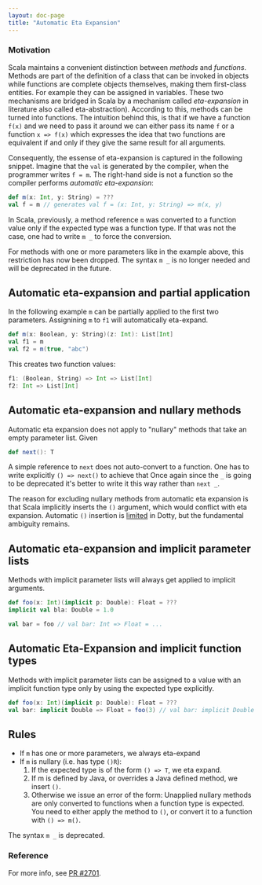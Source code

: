 ```yaml
---
layout: doc-page
title: "Automatic Eta Expansion"
---
```


### Motivation

Scala maintains a convenient distinction between _methods_ and _functions_.
Methods are part of the definition of a class that can be invoked in objects while functions are complete objects themselves, making them first-class entities. For example they can be assigned in variables.
These two mechanisms are bridged in Scala by a mechanism called _eta-expansion_ in literature also called eta-abstraction).
According to this, methods can be turned into functions.
The intuition behind this, is that if we have a function `f(x)` and we need to pass it around
we can either pass its name `f` or a function `x => f(x)` which expresses the idea that two functions
are equivalent if and only if they give the same result for all arguments.

Consequently, the essense of eta-expansion is captured in the following snippet.
Imagine that the `val` is generated by the compiler, when the programmer writes ```f = m```.
The right-hand side is not a function so the compiler performs _automatic eta-expansion_:

```scala
def m(x: Int, y: String) = ???
val f = m // generates val f = (x: Int, y: String) => m(x, y)
```

In Scala, previously, a method reference `m` was converted to a function value
only if the expected type was a function type. If that was not the
case, one had to write `m _` to force the conversion.

For methods with one or more parameters like in the example above, this restriction has now been
dropped. The syntax `m _` is no longer needed and will be deprecated in the
future.

## Automatic eta-expansion and partial application
In the following example `m` can be partially applied to the first two parameters.
Assignining `m` to `f1` will automatically eta-expand.

```scala
def m(x: Boolean, y: String)(z: Int): List[Int]
val f1 = m
val f2 = m(true, "abc")
```

This creates two function values:

```scala
f1: (Boolean, String) => Int => List[Int]
f2: Int => List[Int]
```

## Automatic eta-expansion and nullary methods

Automatic eta expansion does not apply to "nullary" methods that take an empty parameter list. Given

```scala
def next(): T
```

A simple reference to `next` does not auto-convert to a function.
One has to write explicitly `() => next()` to achieve that
Once again since the `_` is going to be deprecated it's better to write it this way
rather than `next _`.

The reason for excluding nullary methods from automatic eta expansion
is that Scala implicitly inserts the `()` argument, which would
conflict with eta expansion. Automatic `()` insertion is
[limited](../dropped/auto-apply.md) in Dotty, but the fundamental ambiguity
remains.

## Automatic eta-expansion and implicit parameter lists

Methods with implicit parameter lists will always get applied to implicit arguments.

```scala
def foo(x: Int)(implicit p: Double): Float = ???
implicit val bla: Double = 1.0

val bar = foo // val bar: Int => Float = ...
```

## Automatic Eta-Expansion and implicit function types

Methods with implicit parameter lists can be assigned to a value with an implicit function type
only by using the expected type explicitly.

```scala
def foo(x: Int)(implicit p: Double): Float = ???
val bar: implicit Double => Float = foo(3) // val bar: implicit Double => Float = ...
```

## Rules

- If `m` has one or more parameters, we always eta-expand
- If `m` is nullary (i.e. has type `()R`):
    1. If the expected type is of the form `() => T`, we eta expand.
    2. If m is defined by Java, or overrides a Java defined method, we insert `()`.
    3. Otherwise we issue an error of the form:
Unapplied nullary methods are only converted to functions when a function type is expected.
You need to either apply the method to `()`, or convert it to a function with `() => m()`.

The syntax `m _` is deprecated.

### Reference

For more info, see [PR #2701](https://github.com/lampepfl/dotty/pull/2701).

